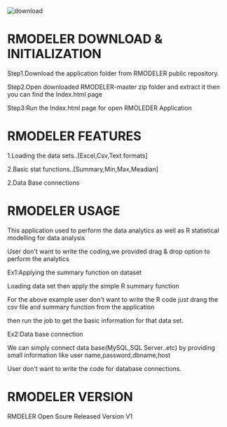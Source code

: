 
![download](https://user-images.githubusercontent.com/46523370/51904461-b9e7c280-23e4-11e9-9641-b82bdb872b1a.jpg)





# RMODELER DOWNLOAD & INITIALIZATION





Step1.Download the application folder from RMODELER public repository.




Step2.Open downloaded  RMODELER-master zip folder and extract it then you can find the Index.html page 





Step3:Run the Index.html page for open RMOLEDER Application

# RMODELER FEATURES

1.Loading the data sets..[Excel,Csv,Text formats]


2.Basic stat functions..[Summary,Min,Max,Meadian]


2.Data Base connections


# RMODELER  USAGE

This application used to perform the data analytics as well as R statistical modelling for data analysis

User don't want to write the coding,we provided drag & drop option to perform the analytics


Ex1:Applying the summary function on dataset

Loading data set then apply the simple R summary function


For the above example user don't want to write the R code just drang the csv file and summary function from the application

then run the job to get the basic information for that data set. 

Ex2:Data base connection 

We can simply connect  data base(MySQL,SQL Server..etc) by providing small information like user name,password,dbname,host

User don't want to write the code for database connections.

# RMODELER  VERSION 

RMDELER Open Soure Released Version V1 
